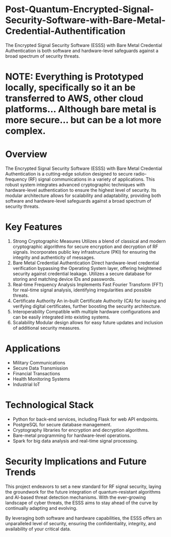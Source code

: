 # Post-Quantum-Encrypted-Signal-Security-Software-with-Bare-Metal-Credential-Authentification
The Encrypted Signal Security Software (ESSS) with Bare Metal Credential Authentication is both software and hardware-level safeguards against a broad spectrum of security threats.

# NOTE: Everything is Prototyped locally, specifically so it an be transferred to AWS, other cloud platforms... Although bare metal is more secure... but can be a lot more complex.

# Overview
The Encrypted Signal Security Software (ESSS) with Bare Metal Credential Authentication is a cutting-edge solution designed to secure radio-frequency (RF) signal communications in a variety of applications. This robust system integrates advanced cryptographic techniques with hardware-level authentication to ensure the highest level of security. Its modular architecture allows for scalability and adaptability, providing both software and hardware-level safeguards against a broad spectrum of security threats.

# Key Features
1. Strong Cryptographic Measures
Utilizes a blend of classical and modern cryptographic algorithms for secure encryption and decryption of RF signals.
Incorporates public key infrastructure (PKI) for ensuring the integrity and authenticity of messages.
2. Bare Metal Credential Authentication
Direct hardware-level credential verification bypassing the Operating System layer, offering heightened security against credential leakage.
Utilizes a secure database for storing and matching device IDs and passwords.
3. Real-time Frequency Analysis
Implements Fast Fourier Transform (FFT) for real-time signal analysis, identifying irregularities and possible threats.
4. Certificate Authority
An in-built Certificate Authority (CA) for issuing and verifying digital certificates, further boosting the security architecture.
5. Interoperability
Compatible with multiple hardware configurations and can be easily integrated into existing systems.
6. Scalability
Modular design allows for easy future updates and inclusion of additional security measures.
# Applications
- Military Communications
- Secure Data Transmission
- Financial Transactions
- Health Monitoring Systems
- Industrial IoT
# Technological Stack
- Python for back-end services, including Flask for web API endpoints.
- PostgreSQL for secure database management.
- Cryptography libraries for encryption and decryption algorithms.
- Bare-metal programming for hardware-level operations.
- Spark for big data analysis and real-time signal processing.
# Security Implications and Future Trends
This project endeavors to set a new standard for RF signal security, laying the groundwork for the future integration of quantum-resistant algorithms and AI-based threat detection mechanisms. With the ever-growing landscape of cyber threats, the ESSS aims to stay ahead of the curve by continually adapting and evolving.

By leveraging both software and hardware capabilities, the ESSS offers an unparalleled level of security, ensuring the confidentiality, integrity, and availability of your critical data.
